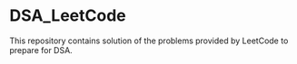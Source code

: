 # DSA_LeetCode
This repository contains solution of the problems provided by LeetCode to prepare for DSA. 
